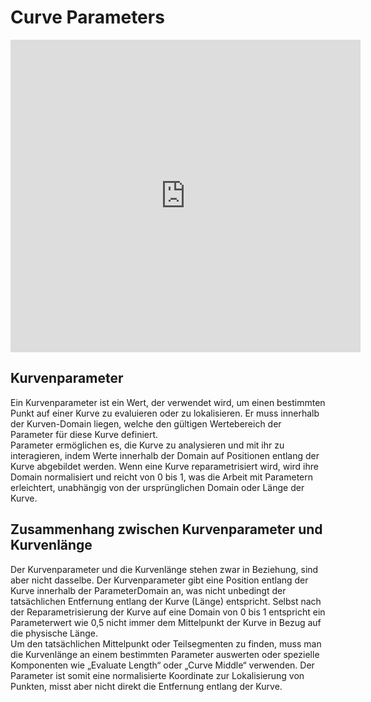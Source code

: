 # Curve Parameters

<iframe width="560" height="500" src="https://youtu.be/5qHz0eRNOwA" title="Curve ParametersYouTube video" frameborder="0" allow="accelerometer; autoplay; clipboard-write; encrypted-media; gyroscope; picture-in-picture; web-share" referrerpolicy="strict-origin-when-cross-origin" allowfullscreen></iframe>


## Kurvenparameter

Ein Kurvenparameter ist ein Wert, der verwendet wird, um einen bestimmten Punkt auf einer Kurve zu evaluieren oder zu lokalisieren. Er muss innerhalb der Kurven-Domain liegen, welche den gültigen Wertebereich der Parameter für diese Kurve definiert.  
Parameter ermöglichen es, die Kurve zu analysieren und mit ihr zu interagieren, indem Werte innerhalb der Domain auf Positionen entlang der Kurve abgebildet werden. Wenn eine Kurve reparametrisiert wird, wird ihre Domain normalisiert und reicht von 0 bis 1, was die Arbeit mit Parametern erleichtert, unabhängig von der ursprünglichen Domain oder Länge der Kurve.

## Zusammenhang zwischen Kurvenparameter und Kurvenlänge

Der Kurvenparameter und die Kurvenlänge stehen zwar in Beziehung, sind aber nicht dasselbe. Der Kurvenparameter gibt eine Position entlang der Kurve innerhalb der ParameterDomain an, was nicht unbedingt der tatsächlichen Entfernung entlang der Kurve (Länge) entspricht. Selbst nach der Reparametrisierung der Kurve auf eine Domain von 0 bis 1 entspricht ein Parameterwert wie 0,5 nicht immer dem Mittelpunkt der Kurve in Bezug auf die physische Länge.  
Um den tatsächlichen Mittelpunkt oder Teilsegmenten zu finden, muss man die Kurvenlänge an einem bestimmten Parameter auswerten oder spezielle Komponenten wie „Evaluate Length“ oder „Curve Middle“ verwenden. 
Der Parameter ist somit eine normalisierte Koordinate zur Lokalisierung von Punkten, misst aber nicht direkt die Entfernung entlang der Kurve.  

